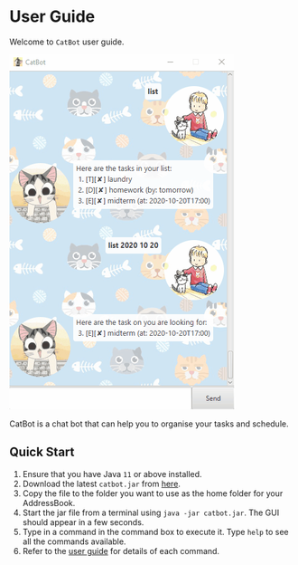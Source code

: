 # User Guide

Welcome to `CatBot` user guide. 

![Image of CatBot](https://github.com/luo-git/ip/raw/master/docs/catbot.gif)

CatBot is a chat bot that can help you to organise your tasks and schedule.

## Quick Start

1. Ensure that you have Java `11` or above installed.
2. Download the latest `catbot.jar` from [here](https://github.com/luo-git/ip/releases).
3. Copy the file to the folder you want to use as the home folder for your AddressBook.
4. Start the jar file from a terminal using `java -jar catbot.jar`. The GUI should appear in a few seconds.
5. Type in a command in the command box to execute it. Type `help` to see all the commands available.
6. Refer to the [user guide](https://luo-git.github.io/ip/) for details of each command.